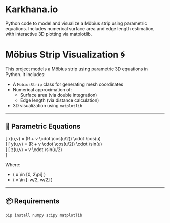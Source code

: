 # Karkhana.io

Python code to model and visualize a Möbius strip using parametric equations. Includes numerical surface area and edge length estimation, with interactive 3D plotting via matplotlib.

# Möbius Strip Visualization 🌀

This project models a Möbius strip using parametric 3D equations in Python. It includes:

- A `MobiusStrip` class for generating mesh coordinates
- Numerical approximation of:
  - Surface area (via double integration)
  - Edge length (via distance calculation)
- 3D visualization using `matplotlib`

---

## 🧠 Parametric Equations

\[
x(u,v) = (R + v \cdot \cos(u/2)) \cdot \cos(u)  
\]
\[
y(u,v) = (R + v \cdot \cos(u/2)) \cdot \sin(u)  
\]
\[
z(u,v) = v \cdot \sin(u/2)  
\]

Where:
- \( u \in [0, 2\pi] \)
- \( v \in [-w/2, w/2] \)

---

## 📦 Requirements

```bash
pip install numpy scipy matplotlib
